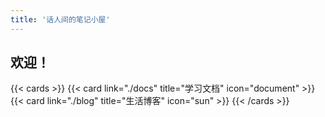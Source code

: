 ```yaml
---
title: '话人间的笔记小屋'
---
```


## 欢迎！

{{< cards >}}
  {{< card link="./docs" title="学习文档" icon="document" >}}
  {{< card link="./blog" title="生活博客" icon="sun" >}}
{{< /cards >}}